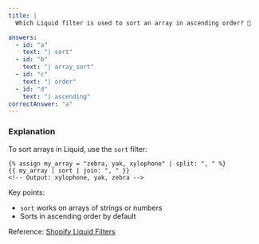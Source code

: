 ```yaml
---
title: |
  Which Liquid filter is used to sort an array in ascending order? 🔄

answers:
  - id: "a"
    text: "| sort"
  - id: "b"
    text: "| array_sort"
  - id: "c"
    text: "| order"
  - id: "d"
    text: "| ascending"
correctAnswer: "a"
---
```


### Explanation

To sort arrays in Liquid, use the `sort` filter:

```liquid
{% assign my_array = "zebra, yak, xylophone" | split: ", " %}
{{ my_array | sort | join: ", " }}
<!-- Output: xylophone, yak, zebra -->
```

Key points:
- `sort` works on arrays of strings or numbers
- Sorts in ascending order by default

Reference: [Shopify Liquid Filters](https://shopify.dev/docs/api/liquid/filters) 